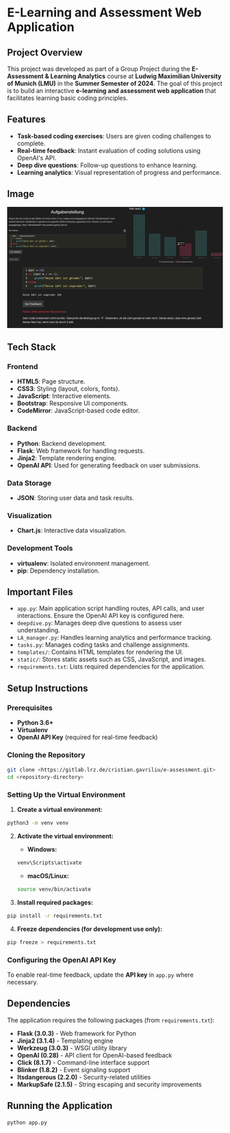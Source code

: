 # E-Learning and Assessment Web Application

## Project Overview
This project was developed as part of a Group Project during the **E-Assessment & Learning Analytics** course at **Ludwig Maximilian University of Munich (LMU)** in the **Summer Semester of 2024**. The goal of this project is to build an interactive **e-learning and assessment web application** that facilitates learning basic coding principles.

## Features

- **Task-based coding exercises**: Users are given coding challenges to complete.
- **Real-time feedback**: Instant evaluation of coding solutions using OpenAI's API.
- **Deep dive questions**: Follow-up questions to enhance learning.
- **Learning analytics**: Visual representation of progress and performance.

## Image

![img.png](README_IMG/S1.png)

## Tech Stack

### Frontend

- **HTML5**: Page structure.
- **CSS3**: Styling (layout, colors, fonts).
- **JavaScript**: Interactive elements.
- **Bootstrap**: Responsive UI components.
- **CodeMirror**: JavaScript-based code editor.

### Backend

- **Python**: Backend development.
- **Flask**: Web framework for handling requests.
- **Jinja2**: Template rendering engine.
- **OpenAI API**: Used for generating feedback on user submissions.

### Data Storage

- **JSON**: Storing user data and task results.

### Visualization

- **Chart.js**: Interactive data visualization.

### Development Tools

- **virtualenv**: Isolated environment management.
- **pip**: Dependency installation.

## Important Files

- `app.py`: Main application script handling routes, API calls, and user interactions. Ensure the OpenAI API key is configured here.
- `deepdive.py`: Manages deep dive questions to assess user understanding.
- `LA_manager.py`: Handles learning analytics and performance tracking.
- `tasks.py`: Manages coding tasks and challenge assignments.
- `templates/`: Contains HTML templates for rendering the UI.
- `static/`: Stores static assets such as CSS, JavaScript, and images.
- `requirements.txt`: Lists required dependencies for the application.

## Setup Instructions

### Prerequisites

- **Python 3.6+**
- **Virtualenv**
- **OpenAI API Key** (required for real-time feedback)

### Cloning the Repository

```bash
git clone <https://gitlab.lrz.de/cristian.gavriliu/e-assessment.git>
cd <repository-directory>
```

### Setting Up the Virtual Environment

1. **Create a virtual environment:**

```bash
python3 -m venv venv
```

2. **Activate the virtual environment:**

   - **Windows:**

   ```bash
   venv\Scripts\activate
   ```

   - **macOS/Linux:**

   ```bash
   source venv/bin/activate
   ```

3. **Install required packages:**

```bash
pip install -r requirements.txt
```

4. **Freeze dependencies (for development use only):**

```bash
pip freeze > requirements.txt
```

### Configuring the OpenAI API Key
To enable real-time feedback, update the **API key** in `app.py` where necessary.

## Dependencies
The application requires the following packages (from `requirements.txt`):

- **Flask (3.0.3)** - Web framework for Python
- **Jinja2 (3.1.4)** - Templating engine
- **Werkzeug (3.0.3)** - WSGI utility library
- **OpenAI (0.28)** - API client for OpenAI-based feedback
- **Click (8.1.7)** - Command-line interface support
- **Blinker (1.8.2)** - Event signaling support
- **Itsdangerous (2.2.0)** - Security-related utilities
- **MarkupSafe (2.1.5)** - String escaping and security improvements

## Running the Application

```bash
python app.py
```

